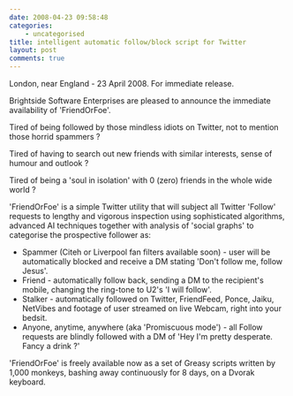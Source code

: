 ```yaml
---
date: 2008-04-23 09:58:48
categories:
    - uncategorised
title: intelligent automatic follow/block script for Twitter
layout: post
comments: true
---
```

London, near England - 23 April 2008. For immediate release.

Brightside Software Enterprises are pleased to announce the immediate
availability of 'FriendOrFoe'.

Tired of being followed by those mindless idiots on Twitter, not to
mention those horrid spammers ?

Tired of having to search out new friends with similar interests, sense
of humour and outlook ?

Tired of being a 'soul in isolation' with 0 (zero) friends in the whole
wide world ?

'FriendOrFoe' is a simple Twitter utility that will subject all Twitter
'Follow' requests to lengthy and vigorous inspection using sophisticated
algorithms, advanced AI techniques together with analysis of 'social
graphs' to categorise the prospective follower as:

-   Spammer (Citeh or Liverpool fan filters available soon) - user will
    be automatically blocked and receive a DM stating 'Don't follow me,
    follow Jesus'.
-   Friend - automatically follow back, sending a DM to the recipient's
    mobile, changing the ring-tone to U2's 'I will follow'.
-   Stalker - automatically followed on Twitter, FriendFeed, Ponce,
    Jaiku, NetVibes and footage of user streamed on live Webcam, right
    into your bedsit.
-   Anyone, anytime, anywhere (aka 'Promiscuous mode') - all Follow
    requests are blindly followed with a DM of 'Hey I'm pretty
    desperate. Fancy a drink ?'

'FriendOrFoe' is freely available now as a set of Greasy scripts written
by 1,000 monkeys, bashing away continuously for 8 days, on a Dvorak
keyboard.
